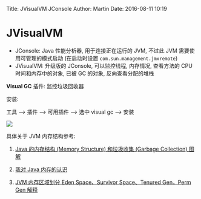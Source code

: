 Title: JVisualVM JConsole
Author: Martin
Date: 2016-08-11 10:19

# JVisualVM

- JConsole: Java 性能分析器, 用于连接正在运行的 JVM, 不过此 JVM 需要使用可管理的模式启动 (在启动时设置 `com.sun.management.jmxremote`)
- JVisualVM: 升级版的 JConsole, 可以监控线程, 内存情况, 查看方法的 CPU 时间和内存中的对象, 已被 GC 的对象, 反向查看分配的堆栈

**Visual GC** 插件: 监控垃圾回收器

安装:

工具 \-\-\> 插件 \-\-\> 可用插件 \-\-\> 选中 visual gc \-\-\> 安装

![](http://i67.tinypic.com/2iuuvdg.jpg)

具体关于 JVM 内存结构参考:

1. [Java 的内存结构 (Memory Structure) 和垃圾收集 (Garbage Collection) 图解](http://blog.csdn.net/autofei/article/details/7456213)

2. [我对 Java 内存的认识](http://blog.sina.com.cn/s/blog_68158ebf0100wp83.html)

3. [JVM 内存区域划分 Eden Space、Survivor Space、Tenured Gen，Perm Gen 解释](http://blog.chinaunix.net/xmlrpc.php?r=blog/article&uid=29632145&id=4616836)
